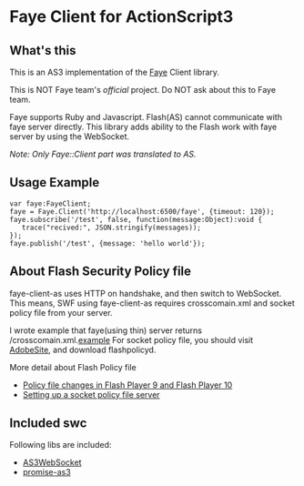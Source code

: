 # Faye Client for ActionScript3


What's this
-----------
This is an AS3 implementation of the [Faye](https://github.com/faye/faye) Client library.

This is NOT Faye team's *official* project. Do NOT ask about this to Faye team.

Faye supports Ruby and Javascript. Flash(AS) cannot communicate with faye server directly.
This library adds ability to the Flash work with faye server by using the WebSocket.

*Note: Only Faye::Client part was translated to AS.*


Usage Example
-------------

    var faye:FayeClient;
    faye = Faye.Client('http://localhost:6500/faye', {timeout: 120});
    faye.subscribe('/test', false, function(message:Object):void {
       trace("recived:", JSON.stringify(messages));
    });
    faye.publish('/test', {message: 'hello world'});


About Flash Security Policy file
-------------
faye-client-as uses HTTP on handshake, and then switch to WebSocket. This means, SWF using faye-client-as requires crosscomain.xml and socket policy file from your server.

I wrote example that faye(using thin) server returns /crosscomain.xml.[example](https://github.com/curi1119/faye-client-as/blob/master/faye/faye.ru)
For socket policy file, you should visit [AdobeSite](http://www.adobe.com/devnet/flashplayer/articles/socket_policy_files.html), and download flashpolicyd.

More detail about Flash Policy file
- [Policy file changes in Flash Player 9 and Flash Player 10](http://www.adobe.com/devnet/flashplayer/articles/fplayer9_security.html)
- [Setting up a socket policy file server](http://www.adobe.com/devnet/flashplayer/articles/socket_policy_files.html)


Included swc
-------------
Following libs are included:
- [AS3WebSocket](https://github.com/Worlize/AS3WebSocket)
- [promise-as3](https://github.com/CodeCatalyst/promise-as3)
